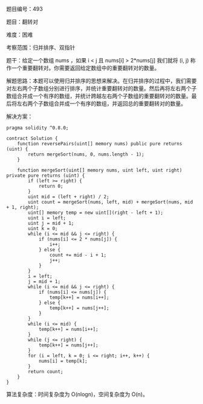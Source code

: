 题目编号：493

题目：翻转对

难度：困难

考察范围：归并排序、双指针

题干：给定一个数组 nums ，如果 i < j 且 nums[i] > 2*nums[j] 我们就将 (i, j) 称作一个重要翻转对。你需要返回给定数组中的重要翻转对的数量。

解题思路：本题可以使用归并排序的思想来解决。在归并排序的过程中，我们需要对左右两个子数组分别进行排序，并统计重要翻转对的数量。然后再将左右两个子数组合并成一个有序的数组，并统计跨越左右两个子数组的重要翻转对的数量。最后将左右两个子数组合并成一个有序的数组，并返回总的重要翻转对的数量。

解决方案：

```
pragma solidity ^0.8.0;

contract Solution {
    function reversePairs(uint[] memory nums) public pure returns (uint) {
        return mergeSort(nums, 0, nums.length - 1);
    }

    function mergeSort(uint[] memory nums, uint left, uint right) private pure returns (uint) {
        if (left >= right) {
            return 0;
        }
        uint mid = (left + right) / 2;
        uint count = mergeSort(nums, left, mid) + mergeSort(nums, mid + 1, right);
        uint[] memory temp = new uint[](right - left + 1);
        uint i = left;
        uint j = mid + 1;
        uint k = 0;
        while (i <= mid && j <= right) {
            if (nums[i] <= 2 * nums[j]) {
                i++;
            } else {
                count += mid - i + 1;
                j++;
            }
        }
        i = left;
        j = mid + 1;
        while (i <= mid && j <= right) {
            if (nums[i] <= nums[j]) {
                temp[k++] = nums[i++];
            } else {
                temp[k++] = nums[j++];
            }
        }
        while (i <= mid) {
            temp[k++] = nums[i++];
        }
        while (j <= right) {
            temp[k++] = nums[j++];
        }
        for (i = left, k = 0; i <= right; i++, k++) {
            nums[i] = temp[k];
        }
        return count;
    }
}
```

算法复杂度：时间复杂度为 O(nlogn)，空间复杂度为 O(n)。